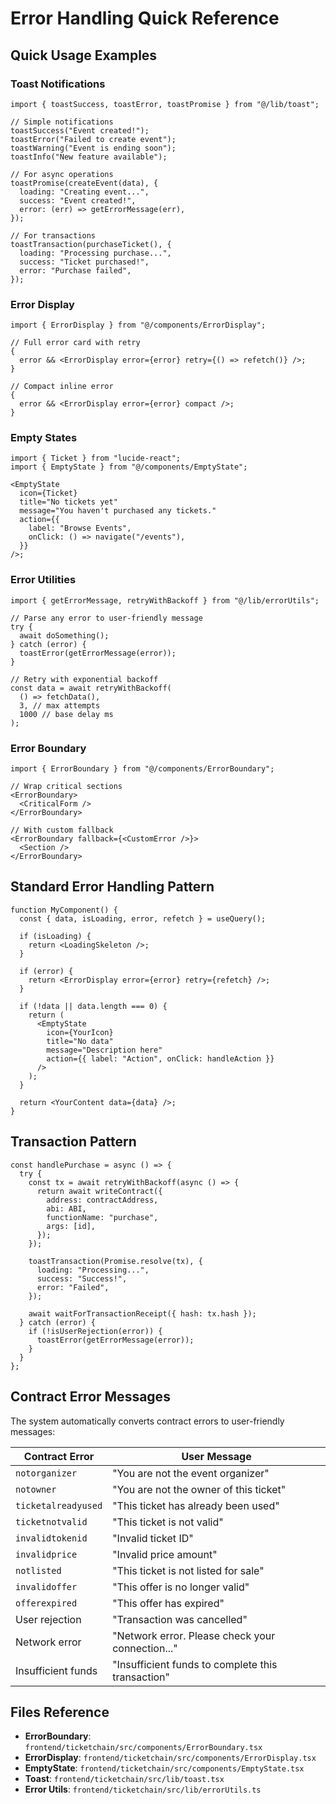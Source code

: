 # Error Handling Quick Reference

## Quick Usage Examples

### Toast Notifications

```tsx
import { toastSuccess, toastError, toastPromise } from "@/lib/toast";

// Simple notifications
toastSuccess("Event created!");
toastError("Failed to create event");
toastWarning("Event is ending soon");
toastInfo("New feature available");

// For async operations
toastPromise(createEvent(data), {
  loading: "Creating event...",
  success: "Event created!",
  error: (err) => getErrorMessage(err),
});

// For transactions
toastTransaction(purchaseTicket(), {
  loading: "Processing purchase...",
  success: "Ticket purchased!",
  error: "Purchase failed",
});
```

### Error Display

```tsx
import { ErrorDisplay } from "@/components/ErrorDisplay";

// Full error card with retry
{
  error && <ErrorDisplay error={error} retry={() => refetch()} />;
}

// Compact inline error
{
  error && <ErrorDisplay error={error} compact />;
}
```

### Empty States

```tsx
import { Ticket } from "lucide-react";
import { EmptyState } from "@/components/EmptyState";

<EmptyState
  icon={Ticket}
  title="No tickets yet"
  message="You haven't purchased any tickets."
  action={{
    label: "Browse Events",
    onClick: () => navigate("/events"),
  }}
/>;
```

### Error Utilities

```tsx
import { getErrorMessage, retryWithBackoff } from "@/lib/errorUtils";

// Parse any error to user-friendly message
try {
  await doSomething();
} catch (error) {
  toastError(getErrorMessage(error));
}

// Retry with exponential backoff
const data = await retryWithBackoff(
  () => fetchData(),
  3, // max attempts
  1000 // base delay ms
);
```

### Error Boundary

```tsx
import { ErrorBoundary } from "@/components/ErrorBoundary";

// Wrap critical sections
<ErrorBoundary>
  <CriticalForm />
</ErrorBoundary>

// With custom fallback
<ErrorBoundary fallback={<CustomError />}>
  <Section />
</ErrorBoundary>
```

## Standard Error Handling Pattern

```tsx
function MyComponent() {
  const { data, isLoading, error, refetch } = useQuery();

  if (isLoading) {
    return <LoadingSkeleton />;
  }

  if (error) {
    return <ErrorDisplay error={error} retry={refetch} />;
  }

  if (!data || data.length === 0) {
    return (
      <EmptyState
        icon={YourIcon}
        title="No data"
        message="Description here"
        action={{ label: "Action", onClick: handleAction }}
      />
    );
  }

  return <YourContent data={data} />;
}
```

## Transaction Pattern

```tsx
const handlePurchase = async () => {
  try {
    const tx = await retryWithBackoff(async () => {
      return await writeContract({
        address: contractAddress,
        abi: ABI,
        functionName: "purchase",
        args: [id],
      });
    });

    toastTransaction(Promise.resolve(tx), {
      loading: "Processing...",
      success: "Success!",
      error: "Failed",
    });

    await waitForTransactionReceipt({ hash: tx.hash });
  } catch (error) {
    if (!isUserRejection(error)) {
      toastError(getErrorMessage(error));
    }
  }
};
```

## Contract Error Messages

The system automatically converts contract errors to user-friendly messages:

| Contract Error      | User Message                                      |
| ------------------- | ------------------------------------------------- |
| `notorganizer`      | "You are not the event organizer"                 |
| `notowner`          | "You are not the owner of this ticket"            |
| `ticketalreadyused` | "This ticket has already been used"               |
| `ticketnotvalid`    | "This ticket is not valid"                        |
| `invalidtokenid`    | "Invalid ticket ID"                               |
| `invalidprice`      | "Invalid price amount"                            |
| `notlisted`         | "This ticket is not listed for sale"              |
| `invalidoffer`      | "This offer is no longer valid"                   |
| `offerexpired`      | "This offer has expired"                          |
| User rejection      | "Transaction was cancelled"                       |
| Network error       | "Network error. Please check your connection..."  |
| Insufficient funds  | "Insufficient funds to complete this transaction" |

## Files Reference

- **ErrorBoundary**: `frontend/ticketchain/src/components/ErrorBoundary.tsx`
- **ErrorDisplay**: `frontend/ticketchain/src/components/ErrorDisplay.tsx`
- **EmptyState**: `frontend/ticketchain/src/components/EmptyState.tsx`
- **Toast**: `frontend/ticketchain/src/lib/toast.tsx`
- **Error Utils**: `frontend/ticketchain/src/lib/errorUtils.ts`
